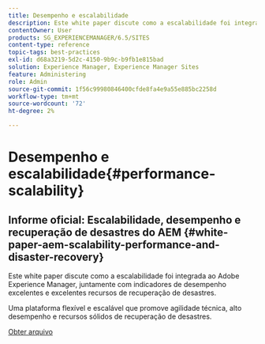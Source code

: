 ```yaml
---
title: Desempenho e escalabilidade
description: Este white paper discute como a escalabilidade foi integrada ao AEM, juntamente com indicadores de desempenho e recursos de recuperação de desastres.
contentOwner: User
products: SG_EXPERIENCEMANAGER/6.5/SITES
content-type: reference
topic-tags: best-practices
exl-id: d68a3219-5d2c-4150-9b9c-b9fb1e815bad
solution: Experience Manager, Experience Manager Sites
feature: Administering
role: Admin
source-git-commit: 1f56c99980846400cfde8fa4e9a55e885bc2258d
workflow-type: tm+mt
source-wordcount: '72'
ht-degree: 2%

---
```


# Desempenho e escalabilidade{#performance-scalability}

## Informe oficial: Escalabilidade, desempenho e recuperação de desastres do AEM {#white-paper-aem-scalability-performance-and-disaster-recovery}

Este white paper discute como a escalabilidade foi integrada ao Adobe Experience Manager, juntamente com indicadores de desempenho excelentes e excelentes recursos de recuperação de desastres.

Uma plataforma flexível e escalável que promove agilidade técnica, alto desempenho e recursos sólidos de recuperação de desastres.

[Obter arquivo](assets/aem_scalability_whitepaperfinal-06122015je.pdf)
